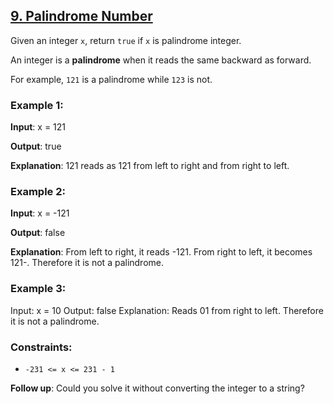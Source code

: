## [9. Palindrome Number](https://leetcode.com/problems/palindrome-number/)

Given an integer `x`, return `true` if `x` is palindrome integer.

An integer is a **palindrome** when it reads the same backward as forward.

For example, `121` is a palindrome while `123` is not.


### Example 1:

**Input**: x = 121

**Output**: true

**Explanation**: 121 reads as 121 from left to right and from right to left.


### Example 2:

**Input**: x = -121

**Output**: false

**Explanation**: From left to right, it reads -121. From right to left, it becomes 121-. Therefore it is not a palindrome.


### Example 3:

Input: x = 10
Output: false
Explanation: Reads 01 from right to left. Therefore it is not a palindrome.


### Constraints:

- `-231 <= x <= 231 - 1`


**Follow up**: Could you solve it without converting the integer to a string?